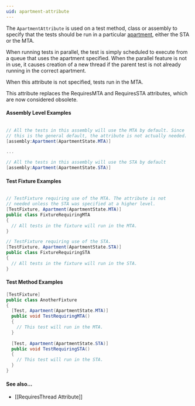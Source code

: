 ```yaml
---
uid: apartment-attribute
---
```


The `ApartmentAttribute` is used on a test method, class or assembly
to specify that the tests should be run in a particular [apartment](https://docs.microsoft.com/en-us/windows/desktop/com/processes--threads--and-apartments), either
the STA or the MTA.
   
When running tests in parallel, the test is simply scheduled to execute 
from a queue that uses the apartment specified. When the parallel feature 
is not in use, it causes creation of a new thread if the parent test is 
not already running in the correct apartment.
   
When this attribute is not specified, tests run in the MTA.

This attribute replaces the RequiresMTA and RequiresSTA attributes, which
are now considered obsolete.
   
#### Assembly Level Examples
   
```C#

// All the tests in this assembly will use the MTA by default. Since
// this is the general default, the attribute is not actually needed.
[assembly:Apartment(ApartmentState.MTA)]

...

// All the tests in this assembly will use the STA by default
[assembly:Apartment(ApartmentState.STA)]

```

#### Test Fixture Examples
   
```C#

// TestFixture requiring use of the MTA. The attribute is not 
// needed unless the STA was specified at a higher level.
[TestFixture, Apartment(ApartmentState.MTA)]
public class FixtureRequiringMTA
{
  // All tests in the fixture will run in the MTA.
}

// TestFixture requiring use of the STA.
[TestFixture, Apartment(ApartmentState.STA)]
public class FixtureRequiringSTA
{
  // All tests in the fixture will run in the STA.
}

```

#### Test Method Examples
   
```C#
[TestFixture]
public class AnotherFixture
{
  [Test, Apartment(ApartmentState.MTA)]
  public void TestRequiringMTA()
  {
    // This test will run in the MTA.
  }
  
  [Test, Apartment(ApartmentState.STA)]
  public void TestRequiringSTA()
  {
    // This test will run in the STA.
  }
}
```

#### See also...
 * [[RequiresThread Attribute]]
   